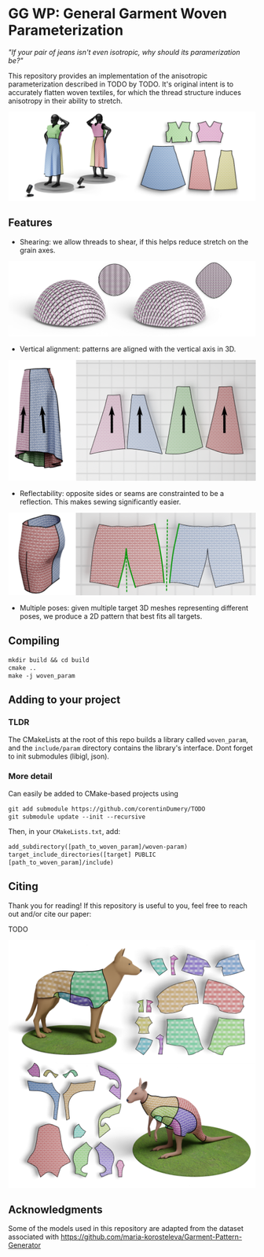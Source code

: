 # GG WP: General Garment Woven Parameterization

*"If your pair of jeans isn't even isotropic, why should its paramerization be?"*

This repository provides an implementation of the anisotropic parameterization described in TODO by TODO.
It's original intent is to accurately flatten woven textiles, for which the thread structure induces
anisotropy in their ability to stretch.

![teaser](images/teaser.png) 

## Features

* Shearing: we allow threads to shear, if this helps reduce stretch on the grain axes.

![teaser](images/both_semispheres.png) 

* Vertical alignment: patterns are aligned with the vertical axis in 3D.

![teaser](images/align_viz.png) 

* Reflectability: opposite sides or seams are constrainted to be a reflection. This makes sewing significantly easier.

![teaser](images/reflec_illus.png) 

* Multiple poses: given multiple target 3D meshes representing different poses, we produce a 2D pattern that best fits all targets. 

## Compiling

```
mkdir build && cd build
cmake ..
make -j woven_param
```

## Adding to your project

### TLDR

The CMakeLists at the root of this repo builds a library called `woven_param`, and the `include/param` directory contains the library's interface. Dont forget to init submodules (libigl, json).

### More detail

Can easily be added to CMake-based projects using

```
git add submodule https://github.com/corentinDumery/TODO
git submodule update --init --recursive
``` 

Then, in your `CMakeLists.txt`, add: 
```
add_subdirectory([path_to_woven_param]/woven-param)
target_include_directories([target] PUBLIC [path_to_woven_param]/include)
```

## Citing

Thank you for reading! If this repository is useful to you, feel free to reach out and/or cite our paper:

TODO

![teaser](images/animals.png) 

## Acknowledgments

Some of the models used in this repository are adapted from the dataset associated with https://github.com/maria-korosteleva/Garment-Pattern-Generator